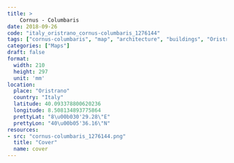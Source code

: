```yaml
---
title: > 
    Cornus - Columbaris
date: 2018-09-26
code: "italy_oristrano_cornus-columbaris_1276144"
tags: ["cornus-columbaris", "map", "architecture", "buildings", "Oristrano", "Italy"]
categories: ["Maps"]
draft: false
format:
  width: 210
  height: 297
  unit: 'mm'
location:
  place: "Oristrano"
  country: "Italy"
  latitude: 40.093378800620236
  longitude: 8.508134893775864
  prettyLat: "8\u00b030'29.28\"E"
  prettyLon: "40\u00b05'36.16\"N"
resources:
- src: "cornus-columbaris_1276144.png"
  title: "Cover"
  name: cover
---
```

